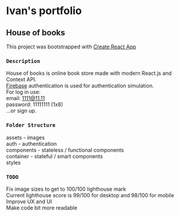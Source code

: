 # Ivan's portfolio

## House of books

This project was bootstrapped with [Create React App](https://github.com/facebook/create-react-app)

### `Description`

House of books is online book store made with modern React.js and Context API.<br/>
[Firebase](https://firebase.google.com/docs/reference/rest/auth) authentication is used for authentication simulation. <br/>
For log in use:<br/>
email: 1111@11.11<br/>
password: 11111111 (1x8)<br/>
...or sign up.

### `Folder Structure`

assets - images<br />
auth - authentication<br />
components - stateless / functional components<br />
container - stateful / smart components<br />
styles<br />

### `TODO`

Fix image sizes to get to 100/100 lighthouse mark<br />
Current lighthouse score is 99/100 for desktop and 98/100 for mobile<br/>
Improve UX and UI <br/>
Make code bit more readable<br/>
